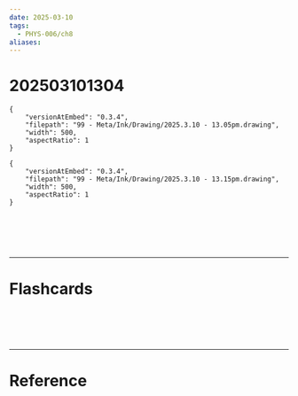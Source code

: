 ```yaml
---
date: 2025-03-10
tags:
  - PHYS-006/ch8
aliases:
---
```

# 202503101304

```handdrawn-ink
{
	"versionAtEmbed": "0.3.4",
	"filepath": "99 - Meta/Ink/Drawing/2025.3.10 - 13.05pm.drawing",
	"width": 500,
	"aspectRatio": 1
}
```

```handdrawn-ink
{
	"versionAtEmbed": "0.3.4",
	"filepath": "99 - Meta/Ink/Drawing/2025.3.10 - 13.15pm.drawing",
	"width": 500,
	"aspectRatio": 1
}
```



# ‌
---
# Flashcards


# ‌
---
# Reference
